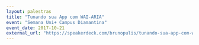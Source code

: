 ```yaml
---
layout: palestras
title: "Tunando sua App com WAI-ARIA"
event: "Semana Uni+ Campus Diamantina"
event_date: 2017-10-21
external_url: "https://speakerdeck.com/brunopulis/tunando-sua-app-com-wai-aria"
---
```


